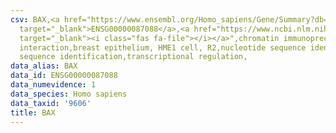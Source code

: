 ```yaml
---
csv: BAX,<a href="https://www.ensembl.org/Homo_sapiens/Gene/Summary?db=core;g=ENSG00000087088"
  target="_blank">ENSG00000087088</a>,<a href="https://www.ncbi.nlm.nih.gov/pubmed/22863008"
  target="_blank"><i class="fas fa-file"></i></a>",chromatin immunoprecipitation assay,direct
  interaction,breast epithelium, HME1 cell, R2,nucleotide sequence identification,nucleotide
  sequence identification,transcriptional regulation,
data_alias: BAX
data_id: ENSG00000087088
data_numevidence: 1
data_species: Homo sapiens
data_taxid: '9606'
title: BAX
---
```


